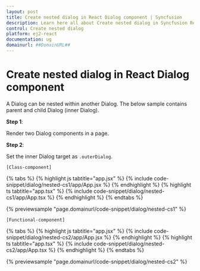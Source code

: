 ```yaml
---
layout: post
title: Create nested dialog in React Dialog component | Syncfusion
description: Learn here all about Create nested dialog in Syncfusion React Dialog component of Syncfusion Essential JS 2 and more.
control: Create nested dialog 
platform: ej2-react
documentation: ug
domainurl: ##DomainURL##
---
```


# Create nested dialog in React Dialog component

A Dialog can be nested within another Dialog. The below sample contains parent and child Dialog (inner Dialog).

**Step 1**:

Render two Dialog components in a page.

**Step 2**:

Set the inner Dialog target as `.outerDialog`.

`[Class-component]`

{% tabs %}
{% highlight js tabtitle="app.jsx" %}
{% include code-snippet/dialog/nested-cs1/app/App.jsx %}
{% endhighlight %}
{% highlight ts tabtitle="app.tsx" %}
{% include code-snippet/dialog/nested-cs1/app/App.tsx %}
{% endhighlight %}
{% endtabs %}

 {% previewsample "page.domainurl/code-snippet/dialog/nested-cs1" %}

`[Functional-component]`

{% tabs %}
{% highlight js tabtitle="app.jsx" %}
{% include code-snippet/dialog/nested-cs2/app/App.jsx %}
{% endhighlight %}
{% highlight ts tabtitle="app.tsx" %}
{% include code-snippet/dialog/nested-cs2/app/App.tsx %}
{% endhighlight %}
{% endtabs %}

 {% previewsample "page.domainurl/code-snippet/dialog/nested-cs2" %}